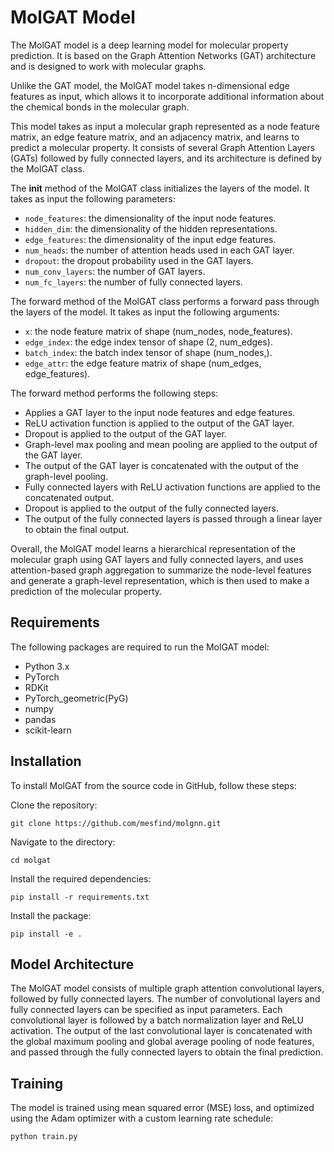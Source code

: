 # MolGAT ModelThe MolGAT model is a deep learning model for molecular property prediction. It is based on the Graph Attention Networks (GAT) architecture and is designed to work with molecular graphs.Unlike the GAT model, the MolGAT model takes n-dimensional edge features as input, which allows it to incorporate additional information about the chemical bonds in the molecular graph.This model takes as input a molecular graph represented as a node feature matrix, an edge feature matrix, and an adjacency matrix, and learns to predict a molecular property. It consists of several Graph Attention Layers (GATs) followed by fully connected layers, and its architecture is defined by the MolGAT class.The __init__ method of the MolGAT class initializes the layers of the model. It takes as input the following parameters:- `node_features`: the dimensionality of the input node features.- `hidden_dim`: the dimensionality of the hidden representations.- `edge_features`: the dimensionality of the input edge features.- `num_heads`: the number of attention heads used in each GAT layer.- `dropout`: the dropout probability used in the GAT layers.- `num_conv_layers`: the number of GAT layers.- `num_fc_layers`: the number of fully connected layers.The forward method of the MolGAT class performs a forward pass through the layers of the model. It takes as input the following arguments:- `x`: the node feature matrix of shape (num_nodes, node_features).- `edge_index`: the edge index tensor of shape (2, num_edges).- `batch_index`: the batch index tensor of shape (num_nodes,).- `edge_attr`: the edge feature matrix of shape (num_edges, edge_features).The forward method performs the following steps:- Applies a GAT layer to the input node features and edge features.- ReLU activation function is applied to the output of the GAT layer.- Dropout is applied to the output of the GAT layer.- Graph-level max pooling and mean pooling are applied to the output of the GAT layer.- The output of the GAT layer is concatenated with the output of the graph-level pooling.- Fully connected layers with ReLU activation functions are applied to the concatenated output.- Dropout is applied to the output of the fully connected layers.- The output of the fully connected layers is passed through a linear layer to obtain the final output.Overall, the MolGAT model learns a hierarchical representation of the molecular graph using GAT layers and fully connected layers, and uses attention-based graph aggregation to summarize the node-level features and generate a graph-level representation, which is then used to make a prediction of the molecular property.## RequirementsThe following packages are required to run the MolGAT model:- Python 3.x- PyTorch- RDKit- PyTorch_geometric(PyG)- numpy- pandas- scikit-learn## InstallationTo install MolGAT from the source code in GitHub, follow these steps:Clone the repository:```git clone https://github.com/mesfind/molgnn.git```Navigate to the directory:```cd molgat```Install the required dependencies:```pip install -r requirements.txt```Install the package:```pip install -e .```## Model ArchitectureThe MolGAT model consists of multiple graph attention convolutional layers, followed by fully connected layers. The number of convolutional layers and fully connected layers can be specified as input parameters. Each convolutional layer is followed by a batch normalization layer and ReLU activation. The output of the last convolutional layer is concatenated with the global maximum pooling and global average pooling of node features, and passed through the fully connected layers to obtain the final prediction.## TrainingThe model is trained using mean squared error (MSE) loss, and optimized using the Adam optimizer with a custom learning rate schedule:```python train.py```